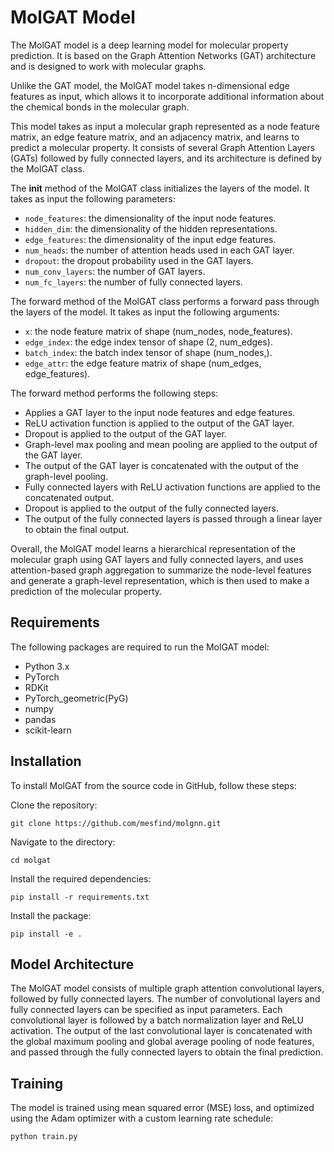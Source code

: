 # MolGAT ModelThe MolGAT model is a deep learning model for molecular property prediction. It is based on the Graph Attention Networks (GAT) architecture and is designed to work with molecular graphs.Unlike the GAT model, the MolGAT model takes n-dimensional edge features as input, which allows it to incorporate additional information about the chemical bonds in the molecular graph.This model takes as input a molecular graph represented as a node feature matrix, an edge feature matrix, and an adjacency matrix, and learns to predict a molecular property. It consists of several Graph Attention Layers (GATs) followed by fully connected layers, and its architecture is defined by the MolGAT class.The __init__ method of the MolGAT class initializes the layers of the model. It takes as input the following parameters:- `node_features`: the dimensionality of the input node features.- `hidden_dim`: the dimensionality of the hidden representations.- `edge_features`: the dimensionality of the input edge features.- `num_heads`: the number of attention heads used in each GAT layer.- `dropout`: the dropout probability used in the GAT layers.- `num_conv_layers`: the number of GAT layers.- `num_fc_layers`: the number of fully connected layers.The forward method of the MolGAT class performs a forward pass through the layers of the model. It takes as input the following arguments:- `x`: the node feature matrix of shape (num_nodes, node_features).- `edge_index`: the edge index tensor of shape (2, num_edges).- `batch_index`: the batch index tensor of shape (num_nodes,).- `edge_attr`: the edge feature matrix of shape (num_edges, edge_features).The forward method performs the following steps:- Applies a GAT layer to the input node features and edge features.- ReLU activation function is applied to the output of the GAT layer.- Dropout is applied to the output of the GAT layer.- Graph-level max pooling and mean pooling are applied to the output of the GAT layer.- The output of the GAT layer is concatenated with the output of the graph-level pooling.- Fully connected layers with ReLU activation functions are applied to the concatenated output.- Dropout is applied to the output of the fully connected layers.- The output of the fully connected layers is passed through a linear layer to obtain the final output.Overall, the MolGAT model learns a hierarchical representation of the molecular graph using GAT layers and fully connected layers, and uses attention-based graph aggregation to summarize the node-level features and generate a graph-level representation, which is then used to make a prediction of the molecular property.## RequirementsThe following packages are required to run the MolGAT model:- Python 3.x- PyTorch- RDKit- PyTorch_geometric(PyG)- numpy- pandas- scikit-learn## InstallationTo install MolGAT from the source code in GitHub, follow these steps:Clone the repository:```git clone https://github.com/mesfind/molgnn.git```Navigate to the directory:```cd molgat```Install the required dependencies:```pip install -r requirements.txt```Install the package:```pip install -e .```## Model ArchitectureThe MolGAT model consists of multiple graph attention convolutional layers, followed by fully connected layers. The number of convolutional layers and fully connected layers can be specified as input parameters. Each convolutional layer is followed by a batch normalization layer and ReLU activation. The output of the last convolutional layer is concatenated with the global maximum pooling and global average pooling of node features, and passed through the fully connected layers to obtain the final prediction.## TrainingThe model is trained using mean squared error (MSE) loss, and optimized using the Adam optimizer with a custom learning rate schedule:```python train.py```